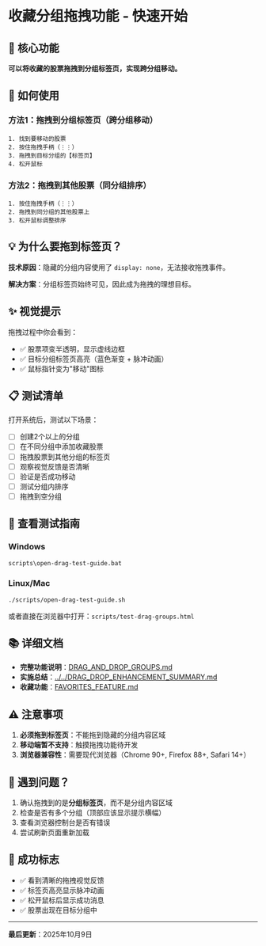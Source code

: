 # 收藏分组拖拽功能 - 快速开始

## 🎯 核心功能

**可以将收藏的股票拖拽到分组标签页，实现跨分组移动。**

## 🚀 如何使用

### 方法1：拖拽到分组标签页（跨分组移动）

```
1. 找到要移动的股票
2. 按住拖拽手柄（⋮⋮）
3. 拖拽到目标分组的【标签页】
4. 松开鼠标
```

### 方法2：拖拽到其他股票（同分组排序）

```
1. 按住拖拽手柄（⋮⋮）
2. 拖拽到同分组的其他股票上
3. 松开鼠标调整排序
```

## 💡 为什么要拖到标签页？

**技术原因**：隐藏的分组内容使用了 `display: none`，无法接收拖拽事件。

**解决方案**：分组标签页始终可见，因此成为拖拽的理想目标。

## ✨ 视觉提示

拖拽过程中你会看到：
- ✅ 股票项变半透明，显示虚线边框
- ✅ 目标分组标签页高亮（蓝色渐变 + 脉冲动画）
- ✅ 鼠标指针变为"移动"图标

## 📋 测试清单

打开系统后，测试以下场景：

- [ ] 创建2个以上的分组
- [ ] 在不同分组中添加收藏股票
- [ ] 拖拽股票到其他分组的标签页
- [ ] 观察视觉反馈是否清晰
- [ ] 验证是否成功移动
- [ ] 测试分组内排序
- [ ] 拖拽到空分组

## 🔧 查看测试指南

### Windows
```bash
scripts\open-drag-test-guide.bat
```

### Linux/Mac
```bash
./scripts/open-drag-test-guide.sh
```

或者直接在浏览器中打开：`scripts/test-drag-groups.html`

## 📚 详细文档

- **完整功能说明**：[DRAG_AND_DROP_GROUPS.md](DRAG_AND_DROP_GROUPS.md)
- **实施总结**：[../../DRAG_DROP_ENHANCEMENT_SUMMARY.md](../../DRAG_DROP_ENHANCEMENT_SUMMARY.md)
- **收藏功能**：[FAVORITES_FEATURE.md](FAVORITES_FEATURE.md)

## ⚠️ 注意事项

1. **必须拖到标签页**：不能拖到隐藏的分组内容区域
2. **移动端暂不支持**：触摸拖拽功能待开发
3. **浏览器兼容性**：需要现代浏览器（Chrome 90+, Firefox 88+, Safari 14+）

## 🐛 遇到问题？

1. 确认拖拽到的是**分组标签页**，而不是分组内容区域
2. 检查是否有多个分组（顶部应该显示提示横幅）
3. 查看浏览器控制台是否有错误
4. 尝试刷新页面重新加载

## 🎉 成功标志

- ✅ 看到清晰的拖拽视觉反馈
- ✅ 标签页高亮显示脉冲动画
- ✅ 松开鼠标后显示成功消息
- ✅ 股票出现在目标分组中

---

**最后更新**：2025年10月9日

